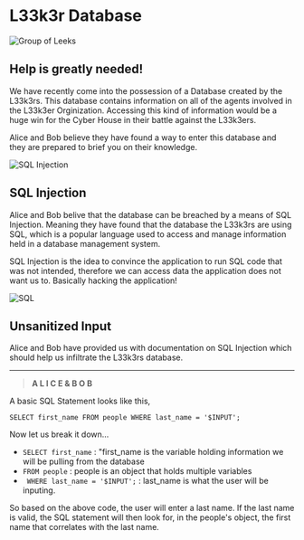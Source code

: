 # L33k3r Database

![Group of Leeks](https://cdn-endpoint-website.azureedge.net/uploads/PhotoModel/7467/image/le3.gallery.jpg?t=1444771075)
## Help is greatly needed!

We have recently come into the possession of a Database created by the L33k3rs. This database contains information
on all of the agents involved in the L33k3er Orginization. Accessing this kind of information would be
a huge win for the Cyber House in their battle against the L33k3ers.

Alice and Bob believe they have found a way to enter this database and they are prepared to brief you
on their knowledge. 

![SQL Injection](https://www.indusface.com/wp-content/uploads/2020/03/how-to-prevent-blind-sql-injection.png)

## SQL Injection

Alice and Bob belive that the database can be breached by a means of SQL Injection. Meaning they have 
found that the database the L33k3rs are using SQL, which is a popular language used to 
access and manage information held in a database management system. 

SQL Injection is the idea to convince the application to run SQL code that was not intended, therefore
we can access data the application does not want us to. Basically hacking the application!

![SQL](http://www.unixwiz.net/images/sqlinjection.jpg)

## Unsanitized Input

Alice and Bob have provided us with documentation on SQL Injection which should help us infiltrate the
L33k3rs database.

---
> **A L I C E  &  B O B**


A basic SQL Statement looks like this,

`SELECT first_name
  FROM people
 WHERE last_name = '$INPUT';`
 
Now let us break it down...

- `SELECT first_name` : "first_name is the variable holding information we will be pulling from the database
- `FROM people` : people is an object that holds multiple variables 
- ` WHERE last_name = '$INPUT';` : last_name is what the user will be inputing. 

So based on the above code, the user will enter a last name. If the last name is valid,
the SQL statement will then look for, in the people's object, the first name that correlates with the last name. 
